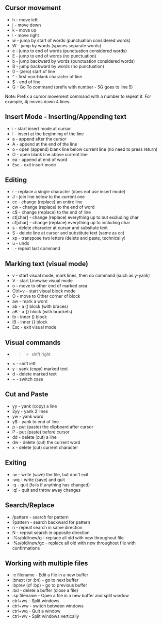 ## Cursor movement

* h - move left
* j - move down
* k - move up
* l - move right
* w - jump by start of words (punctuation considered words)
* W - jump by words (spaces separate words)
* e - jump to end of words (punctuation considered words)
* E - jump to end of words (no punctuation)
* b - jump backward by words (punctuation considered words)
* B - jump backward by words (no punctuation)
* 0 - (zero) start of line
* ^ - first non-blank character of line
* $ - end of line
* G - Go To command (prefix with number - 5G goes to line 5)

Note: Prefix a cursor movement command with a number to repeat it. For example, 4j moves down 4 lines.

## Insert Mode - Inserting/Appending text

* i - start insert mode at cursor
* I - insert at the beginning of the line
* a - append after the cursor
* A - append at the end of the line
* o - open (append) blank line below current line (no need to press return)
* O - open blank line above current line
* ea - append at end of word
* Esc - exit insert mode

## Editing

* r - replace a single character (does not use insert mode)
* J - join line below to the current one
* cc - change (replace) an entire line
* cw - change (replace) to the end of word
* c$ - change (replace) to the end of line
* ct[char] - change (replace) everything up to but excluding char
* cf[char] - change (replace) everything up to including char
* s - delete character at cursor and subsitute text
* S - delete line at cursor and substitute text (same as cc)
* xp - transpose two letters (delete and paste, technically)
* u - undo
* . - repeat last command

## Marking text (visual mode)

* v - start visual mode, mark lines, then do command (such as y-yank)
* V - start Linewise visual mode
* o - move to other end of marked area
* Ctrl+v - start visual block mode
* O - move to Other corner of block
* aw - mark a word
* ab - a () block (with braces)
* aB - a {} block (with brackets)
* ib - inner () block
* iB - inner {} block
* Esc - exit visual mode

## Visual commands

* > - shift right
* < - shift left
* y - yank (copy) marked text
* d - delete marked text
* ~ - switch case

## Cut and Paste

* yy - yank (copy) a line
* 2yy - yank 2 lines
* yw - yank word
* y$ - yank to end of line
* p - put (paste) the clipboard after cursor
* P - put (paste) before cursor
* dd - delete (cut) a line
* dw - delete (cut) the current word
* x - delete (cut) current character

## Exiting

* :w - write (save) the file, but don't exit
* :wq - write (save) and quit
* :q - quit (fails if anything has changed)
* :q! - quit and throw away changes

## Search/Replace

* /pattern - search for pattern
* ?pattern - search backward for pattern
* n - repeat search in same direction
* N - repeat search in opposite direction
* :%s/old/new/g - replace all old with new throughout file
* :%s/old/new/gc - replace all old with new throughout file with confirmations

## Working with multiple files

* :e filename - Edit a file in a new buffer
* :bnext (or :bn) - go to next buffer
* :bprev (of :bp) - go to previous buffer
* :bd - delete a buffer (close a file)
* :sp filename - Open a file in a new buffer and split window
* ctrl+ws - Split windows
* ctrl+ww - switch between windows
* ctrl+wq - Quit a window
* ctrl+wv - Split windows vertically